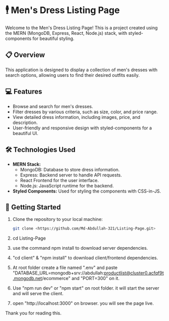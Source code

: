 # 🕴️ Men's Dress Listing Page

Welcome to the Men's Dress Listing Page! This is a project created using the MERN (MongoDB, Express, React, Node.js) stack, with styled-components for beautiful styling.

## 📋 Overview

This application is designed to display a collection of men's dresses with search options, allowing users to find their desired outfits easily.

## 💻 Features

- Browse and search for men's dresses.
- Filter dresses by various criteria, such as size, color, and price range.
- View detailed dress information, including images, price, and description.
- User-friendly and responsive design with styled-components for a beautiful UI.

## 🛠️ Technologies Used

- **MERN Stack:**
  - MongoDB: Database to store dress information.
  - Express: Backend server to handle API requests.
  - React Frontend for the user interface.
  - Node.js: JavaScript runtime for the backend.
- **Styled Components:** Used for styling the components with CSS-in-JS.

## 🚀 Getting Started

1. Clone the repository to your local machine:

   ```bash
   git clone <https://github.com/Md-Abdullah-321/Listing-Page.git>

2. cd Listing-Page
3. use the command npm install to download server dependencies.
4. "cd client" & "npm install" to download client/frontend dependencies.
5. At root folder create a file named ".env" and paste "DATABASE_URL=mongodb+srv://abdullah:productlist@cluster0.acfqf9t.mongodb.net/ecommerce" and "PORT=300" on it.
6. Use "npm run dev" or "npm start" on root folder. it will start the server and will serve the client.
7. open "http://localhost:3000" on browser. you will see the page live.

Thank you for reading this. 
